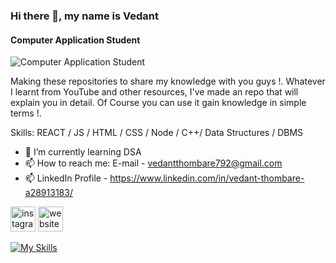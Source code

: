 ### Hi there 👋, my name is Vedant
#### Computer Application Student
![Computer Application Student](https://media.licdn.com/dms/image/C5616AQHOVtMvgYAMqg/profile-displaybackgroundimage-shrink_350_1400/0/1662219121334?e=1687392000&v=beta&t=g-pV2yLzks2fA2qbGVu4kal8WEntEKyBtM4vzHTVsnY)

Making these repositories to share my knowledge with you guys !. 
Whatever I learnt from YouTube and other resources, I've made an repo that will explain you in detail. Of Course you can use it gain knowledge in simple terms !.

Skills: REACT / JS / HTML / CSS / Node / C++/ Data Structures / DBMS

- 🌱 I’m currently learning DSA 
- 📫 How to reach me: E-mail - vedantthombare792@gmail.com 
- 📫 LinkedIn Profile -  https://www.linkedin.com/in/vedant-thombare-a28913183/


[<img src='https://cdn.jsdelivr.net/npm/simple-icons@3.0.1/icons/instagram.svg' alt='instagram' height='40'>](https://www.instagram.com/17ved/)  [<img src='https://cdn.jsdelivr.net/npm/simple-icons@3.0.1/icons/icloud.svg' alt='website' height='40'>](https://17ved.github.io/devthombarevedpfolio.github.io/)  


[![My Skills](https://skillicons.dev/icons?i=js,html,css,wasm)](https://skillicons.dev)
